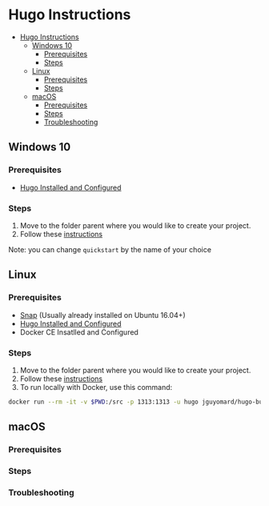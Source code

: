 # Hugo Instructions

- [Hugo Instructions](#hugo-instructions)
  - [Windows 10](#windows-10)
    - [Prerequisites](#prerequisites)
    - [Steps](#steps)
  - [Linux](#linux)
    - [Prerequisites](#prerequisites-1)
    - [Steps](#steps-1)
  - [macOS](#macos)
    - [Prerequisites](#prerequisites-2)
    - [Steps](#steps-2)
    - [Troubleshooting](#troubleshooting)

## Windows 10

### Prerequisites

- [Hugo Installed and Configured](https://gohugo.io/getting-started/installing/)

### Steps

1. Move to the folder parent where you would like to create your project.
2. Follow these [instructions](https://gohugo.io/getting-started/quick-start/#step-2-create-a-new-site)

Note: you can change `quickstart` by the name of your choice

## Linux

### Prerequisites

- [Snap](https://snapcraft.io/) (Usually already installed on Ubuntu 16.04+)
- [Hugo Installed and Configured](https://gohugo.io/getting-started/installing/#linux)
- Docker CE Insatlled and Configured

### Steps

1. Move to the folder parent where you would like to create your project.
2. Follow these [instructions](https://gohugo.io/getting-started/quick-start/#step-2-create-a-new-site)
3. To run locally with Docker, use this command:

```bash
docker run --rm -it -v $PWD:/src -p 1313:1313 -u hugo jguyomard/hugo-builder hugo server -w -D --bind=0.0.0.0
```

## macOS

### Prerequisites

### Steps

### Troubleshooting
